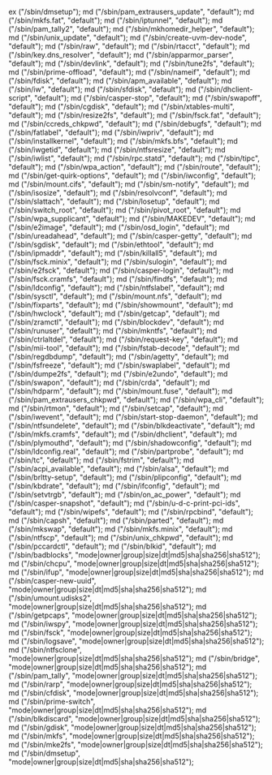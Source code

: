 ex ("/sbin/dmsetup");
md ("/sbin/pam_extrausers_update", "default");
md ("/sbin/mkfs.fat", "default");
md ("/sbin/iptunnel", "default");
md ("/sbin/pam_tally2", "default");
md ("/sbin/mkhomedir_helper", "default");
md ("/sbin/unix_update", "default");
md ("/sbin/create-uvm-dev-node", "default");
md ("/sbin/raw", "default");
md ("/sbin/rtacct", "default");
md ("/sbin/key.dns_resolver", "default");
md ("/sbin/apparmor_parser", "default");
md ("/sbin/devlink", "default");
md ("/sbin/tune2fs", "default");
md ("/sbin/prime-offload", "default");
md ("/sbin/nameif", "default");
md ("/sbin/fdisk", "default");
md ("/sbin/apm_available", "default");
md ("/sbin/iw", "default");
md ("/sbin/sfdisk", "default");
md ("/sbin/dhclient-script", "default");
md ("/sbin/casper-stop", "default");
md ("/sbin/swapoff", "default");
md ("/sbin/cgdisk", "default");
md ("/sbin/xtables-multi", "default");
md ("/sbin/resize2fs", "default");
md ("/sbin/fsck.fat", "default");
md ("/sbin/ccreds_chkpwd", "default");
md ("/sbin/debugfs", "default");
md ("/sbin/fatlabel", "default");
md ("/sbin/iwpriv", "default");
md ("/sbin/installkernel", "default");
md ("/sbin/mkfs.bfs", "default");
md ("/sbin/iwgetid", "default");
md ("/sbin/ntfsresize", "default");
md ("/sbin/iwlist", "default");
md ("/sbin/rpc.statd", "default");
md ("/sbin/tipc", "default");
md ("/sbin/wpa_action", "default");
md ("/sbin/route", "default");
md ("/sbin/get-quirk-options", "default");
md ("/sbin/iwconfig", "default");
md ("/sbin/mount.cifs", "default");
md ("/sbin/sm-notify", "default");
md ("/sbin/isosize", "default");
md ("/sbin/resolvconf", "default");
md ("/sbin/slattach", "default");
md ("/sbin/losetup", "default");
md ("/sbin/switch_root", "default");
md ("/sbin/pivot_root", "default");
md ("/sbin/wpa_supplicant", "default");
md ("/sbin/MAKEDEV", "default");
md ("/sbin/e2image", "default");
md ("/sbin/osd_login", "default");
md ("/sbin/ureadahead", "default");
md ("/sbin/casper-getty", "default");
md ("/sbin/sgdisk", "default");
md ("/sbin/ethtool", "default");
md ("/sbin/ipmaddr", "default");
md ("/sbin/killall5", "default");
md ("/sbin/fsck.minix", "default");
md ("/sbin/sulogin", "default");
md ("/sbin/e2fsck", "default");
md ("/sbin/casper-login", "default");
md ("/sbin/fsck.cramfs", "default");
md ("/sbin/findfs", "default");
md ("/sbin/ldconfig", "default");
md ("/sbin/ntfslabel", "default");
md ("/sbin/sysctl", "default");
md ("/sbin/mount.nfs", "default");
md ("/sbin/fixparts", "default");
md ("/sbin/showmount", "default");
md ("/sbin/hwclock", "default");
md ("/sbin/getcap", "default");
md ("/sbin/zramctl", "default");
md ("/sbin/blockdev", "default");
md ("/sbin/runuser", "default");
md ("/sbin/mkntfs", "default");
md ("/sbin/ctrlaltdel", "default");
md ("/sbin/request-key", "default");
md ("/sbin/mii-tool", "default");
md ("/sbin/fstab-decode", "default");
md ("/sbin/regdbdump", "default");
md ("/sbin/agetty", "default");
md ("/sbin/fsfreeze", "default");
md ("/sbin/swaplabel", "default");
md ("/sbin/dumpe2fs", "default");
md ("/sbin/e2undo", "default");
md ("/sbin/swapon", "default");
md ("/sbin/crda", "default");
md ("/sbin/hdparm", "default");
md ("/sbin/mount.fuse", "default");
md ("/sbin/pam_extrausers_chkpwd", "default");
md ("/sbin/wpa_cli", "default");
md ("/sbin/rtmon", "default");
md ("/sbin/setcap", "default");
md ("/sbin/iwevent", "default");
md ("/sbin/start-stop-daemon", "default");
md ("/sbin/ntfsundelete", "default");
md ("/sbin/blkdeactivate", "default");
md ("/sbin/mkfs.cramfs", "default");
md ("/sbin/dhclient", "default");
md ("/sbin/plymouthd", "default");
md ("/sbin/shadowconfig", "default");
md ("/sbin/ldconfig.real", "default");
md ("/sbin/partprobe", "default");
md ("/sbin/tc", "default");
md ("/sbin/fstrim", "default");
md ("/sbin/acpi_available", "default");
md ("/sbin/alsa", "default");
md ("/sbin/brltty-setup", "default");
md ("/sbin/plipconfig", "default");
md ("/sbin/kbdrate", "default");
md ("/sbin/ifconfig", "default");
md ("/sbin/setvtrgb", "default");
md ("/sbin/on_ac_power", "default");
md ("/sbin/casper-snapshot", "default");
md ("/sbin/u-d-c-print-pci-ids", "default");
md ("/sbin/wipefs", "default");
md ("/sbin/rpcbind", "default");
md ("/sbin/capsh", "default");
md ("/sbin/parted", "default");
md ("/sbin/mkswap", "default");
md ("/sbin/mkfs.minix", "default");
md ("/sbin/ntfscp", "default");
md ("/sbin/unix_chkpwd", "default");
md ("/sbin/pccardctl", "default");
md ("/sbin/blkid", "default");
md ("/sbin/badblocks", "mode|owner|group|size|dt|md5|sha|sha256|sha512");
md ("/sbin/chcpu", "mode|owner|group|size|dt|md5|sha|sha256|sha512");
md ("/sbin/ifup", "mode|owner|group|size|dt|md5|sha|sha256|sha512");
md ("/sbin/casper-new-uuid", "mode|owner|group|size|dt|md5|sha|sha256|sha512");
md ("/sbin/umount.udisks2", "mode|owner|group|size|dt|md5|sha|sha256|sha512");
md ("/sbin/getpcaps", "mode|owner|group|size|dt|md5|sha|sha256|sha512");
md ("/sbin/iwspy", "mode|owner|group|size|dt|md5|sha|sha256|sha512");
md ("/sbin/fsck", "mode|owner|group|size|dt|md5|sha|sha256|sha512");
md ("/sbin/logsave", "mode|owner|group|size|dt|md5|sha|sha256|sha512");
md ("/sbin/ntfsclone", "mode|owner|group|size|dt|md5|sha|sha256|sha512");
md ("/sbin/bridge", "mode|owner|group|size|dt|md5|sha|sha256|sha512");
md ("/sbin/pam_tally", "mode|owner|group|size|dt|md5|sha|sha256|sha512");
md ("/sbin/rarp", "mode|owner|group|size|dt|md5|sha|sha256|sha512");
md ("/sbin/cfdisk", "mode|owner|group|size|dt|md5|sha|sha256|sha512");
md ("/sbin/prime-switch", "mode|owner|group|size|dt|md5|sha|sha256|sha512");
md ("/sbin/blkdiscard", "mode|owner|group|size|dt|md5|sha|sha256|sha512");
md ("/sbin/gdisk", "mode|owner|group|size|dt|md5|sha|sha256|sha512");
md ("/sbin/mkfs", "mode|owner|group|size|dt|md5|sha|sha256|sha512");
md ("/sbin/mke2fs", "mode|owner|group|size|dt|md5|sha|sha256|sha512");
md ("/sbin/dmsetup", "mode|owner|group|size|dt|md5|sha|sha256|sha512");
